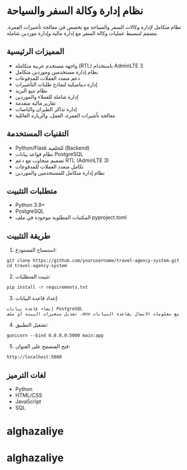 # نظام إدارة وكالة السفر والسياحة

نظام متكامل لإدارة وكالات السفر والسياحة مع تخصص في معالجة تأشيرات العمرة. مصمم لتبسيط عمليات وكالة السفر مع إدارة مالية وإدارة موردين شاملة.

## المميزات الرئيسية

- واجهة مستخدم عربية متكاملة (RTL) باستخدام AdminLTE 3
- نظام إدارة مستخدمين وموردين متكامل
- دعم متعدد العملات للمدفوعات
- إدارة ديناميكية لنماذج طلبات التأشيرات
- نظام تتبع البريد
- إدارة شاملة للعملاء والموردين
- تقارير مالية متقدمة
- إدارة تذاكر الطيران والباصات
- معالجة تأشيرات العمرة، العمل، والزيارة العائلية

## التقنيات المستخدمة

- Python/Flask للخلفية (Backend)
- نظام قواعد بيانات PostgreSQL
- تصميم متجاوب مع دعم RTL (AdminLTE 3)
- تكامل متعدد العملات للمدفوعات
- نظام إدارة متكامل للمستخدمين والموردين

## متطلبات التثبيت

- Python 3.9+
- PostgreSQL
- المكتبات المطلوبة موجودة في ملف pyproject.toml

## طريقة التثبيت

1. استنساخ المستودع:
```
git clone https://github.com/yourusername/travel-agency-system.git
cd travel-agency-system
```

2. تثبيت المتطلبات:
```
pip install -r requirements.txt
```

3. إعداد قاعدة البيانات:
```
إنشاء قاعدة بيانات PostgreSQL
تعديل متغيرات البيئة أو ملف .env مع معلومات الاتصال بقاعدة البيانات
```

4. تشغيل التطبيق:
```
gunicorn --bind 0.0.0.0:5000 main:app
```

5. فتح المتصفح على العنوان:
```
http://localhost:5000
```

## لغات الترميز

- Python
- HTML/CSS
- JavaScript
- SQL
# alghazaliye
# alghazaliye
